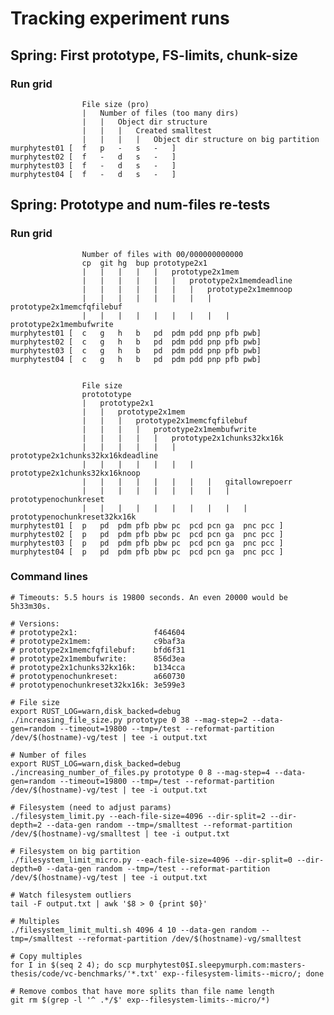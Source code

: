 Tracking experiment runs
==================================================

Spring: First prototype, FS-limits, chunk-size
-----------------------------------------------

### Run grid

                    File size (pro)
                    |   Number of files (too many dirs)
                    |   |   Object dir structure
                    |   |   |   Created smalltest
                    |   |   |   |   Object dir structure on big partition
    murphytest01 [  f   p   -   s   -   ]
    murphytest02 [  f   -   d   s   -   ]
    murphytest03 [  f   -   d   s   -   ]
    murphytest04 [  f   -   d   s   -   ]



Spring: Prototype and num-files re-tests
--------------------------------------------------

### Run grid

                    Number of files with 00/000000000000
                    cp  git hg  bup prototype2x1
                    |   |   |   |   |   prototype2x1mem
                    |   |   |   |   |   |   prototype2x1memdeadline
                    |   |   |   |   |   |   |   prototype2x1memnoop
                    |   |   |   |   |   |   |   |   prototype2x1memcfqfilebuf
                    |   |   |   |   |   |   |   |   |   prototype2x1membufwrite
    murphytest01 [  c   g   h   b   pd  pdm pdd pnp pfb pwb]
    murphytest02 [  c   g   h   b   pd  pdm pdd pnp pfb pwb]
    murphytest03 [  c   g   h   b   pd  pdm pdd pnp pfb pwb]
    murphytest04 [  c   g   h   b   pd  pdm pdd pnp pfb pwb]


                    File size
                    protototype
                    |   prototype2x1
                    |   |   prototype2x1mem
                    |   |   |   prototype2x1memcfqfilebuf
                    |   |   |   |   prototype2x1membufwrite
                    |   |   |   |   |   prototype2x1chunks32kx16k
                    |   |   |   |   |   |   prototype2x1chunks32kx16kdeadline
                    |   |   |   |   |   |   |   prototype2x1chunks32kx16knoop
                    |   |   |   |   |   |   |   |   gitallowrepoerr
                    |   |   |   |   |   |   |   |   |   prototypenochunkreset
                    |   |   |   |   |   |   |   |   |   |   prototypenochunkreset32kx16k
    murphytest01 [  p   pd  pdm pfb pbw pc  pcd pcn ga  pnc pcc ]
    murphytest02 [  p   pd  pdm pfb pbw pc  pcd pcn ga  pnc pcc ]
    murphytest03 [  p   pd  pdm pfb pbw pc  pcd pcn ga  pnc pcc ]
    murphytest04 [  p   pd  pdm pfb pbw pc  pcd pcn ga  pnc pcc ]


### Command lines

    # Timeouts: 5.5 hours is 19800 seconds. An even 20000 would be 5h33m30s.

    # Versions:
    # prototype2x1:                 f464604
    # prototype2x1mem:              c9baf3a
    # prototype2x1memcfqfilebuf:    bfd6f31
    # prototype2x1membufwrite:      856d3ea
    # prototype2x1chunks32kx16k:    b134cca
    # prototypenochunkreset:        a660730
    # prototypenochunkreset32kx16k: 3e599e3

    # File size
    export RUST_LOG=warn,disk_backed=debug
    ./increasing_file_size.py prototype 0 38 --mag-step=2 --data-gen=random --timeout=19800 --tmp=/test --reformat-partition /dev/$(hostname)-vg/test | tee -i output.txt

    # Number of files
    export RUST_LOG=warn,disk_backed=debug
    ./increasing_number_of_files.py prototype 0 8 --mag-step=4 --data-gen=random --timeout=19800 --tmp=/test --reformat-partition /dev/$(hostname)-vg/test | tee -i output.txt

    # Filesystem (need to adjust params)
    ./filesystem_limit.py --each-file-size=4096 --dir-split=2 --dir-depth=2 --data-gen random --tmp=/smalltest --reformat-partition /dev/$(hostname)-vg/smalltest | tee -i output.txt

    # Filesystem on big partition
    ./filesystem_limit_micro.py --each-file-size=4096 --dir-split=0 --dir-depth=0 --data-gen random --tmp=/test --reformat-partition /dev/$(hostname)-vg/test | tee -i output.txt

    # Watch filesystem outliers
    tail -F output.txt | awk '$8 > 0 {print $0}'

    # Multiples
    ./filesystem_limit_multi.sh 4096 4 10 --data-gen random --tmp=/smalltest --reformat-partition /dev/$(hostname)-vg/smalltest

    # Copy multiples
    for I in $(seq 2 4); do scp murphytest0$I.sleepymurph.com:masters-thesis/code/vc-benchmarks/'*.txt' exp--filesystem-limits--micro/; done

    # Remove combos that have more splits than file name length
    git rm $(grep -l '^ .*/$' exp--filesystem-limits--micro/*)
